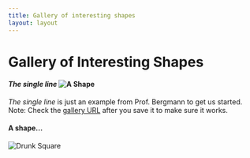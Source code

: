 ```yaml
---
title: Gallery of interesting shapes
layout: layout
---
```


# Gallery of Interesting Shapes



#### *The single line* ![A Shape](http://UW-GEOG458-Winter2016.github.io/galleries/shapes/lrb9-gallery.svg)
*The single line* is just an example from Prof. Bergmann to get us started. Note: Check the [gallery URL](http://UW-GEOG458-Winter2016.github.io/shapes.html) after you save it to make sure it works.

#### A shape...

![Drunk Square](http://UW-GEOG458-Winter2016.github.io/galleries/shapes/Hardy.svg)
